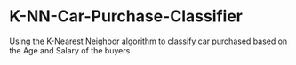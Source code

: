 # K-NN-Car-Purchase-Classifier
Using the K-Nearest Neighbor algorithm to classify car purchased based on the Age and Salary of the buyers
